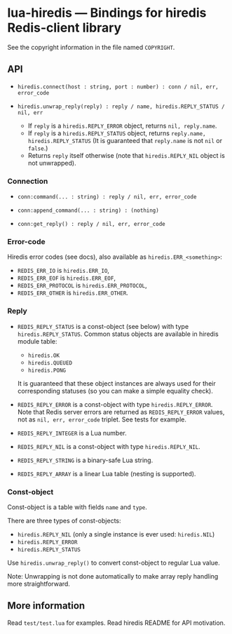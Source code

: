 lua-hiredis — Bindings for hiredis Redis-client library
=======================================================

See the copyright information in the file named `COPYRIGHT`.

API
---

* `hiredis.connect(host : string, port : number) : conn / nil, err, error_code`

* `hiredis.unwrap_reply(reply) : reply / name, hiredis.REPLY_STATUS / nil, err`

  * If `reply` is a `hiredis.REPLY_ERROR` object, returns `nil, reply.name`.
  * If `reply` is a `hiredis.REPLY_STATUS` object,
    returns `reply.name, hiredis.REPLY_STATUS`
    (It is guaranteed that `reply.name` is not `nil` or `false`.)
  * Returns `reply` itself otherwise
    (note that `hiredis.REPLY_NIL` object is not unwrapped).

### Connection

* `conn:command(... : string) : reply / nil, err, error_code`

* `conn:append_command(... : string) : (nothing)`

* `conn:get_reply() : reply / nil, err, error_code`

### Error-code

Hiredis error codes (see docs), also available as `hiredis.ERR_<something>`:

* `REDIS_ERR_IO` is `hiredis.ERR_IO`,
* `REDIS_ERR_EOF` is `hiredis.ERR_EOF`,
* `REDIS_ERR_PROTOCOL` is `hiredis.ERR_PROTOCOL`,
* `REDIS_ERR_OTHER` is `hiredis.ERR_OTHER`.

### Reply

* `REDIS_REPLY_STATUS` is a const-object (see below)
  with type `hiredis.REPLY_STATUS`.
  Common status objects are available in hiredis module table:

  * `hiredis.OK`
  * `hiredis.QUEUED`
  * `hiredis.PONG`

  It is guaranteed that these object instances are always used
  for their corresponding statuses (so you can make a simple equality check).

* `REDIS_REPLY_ERROR` is a const-object with type `hiredis.REPLY_ERROR`.
  Note that Redis server errors are returned as `REDIS_REPLY_ERROR` values,
  not as `nil, err, error_code` triplet. See tests for example.

* `REDIS_REPLY_INTEGER` is a Lua number.

* `REDIS_REPLY_NIL` is a const-object with type `hiredis.REPLY_NIL`.

* `REDIS_REPLY_STRING` is a binary-safe Lua string.

* `REDIS_REPLY_ARRAY` is a linear Lua table (nesting is supported).

### Const-object

Const-object is a table with fields `name` and `type`.

There are three types of const-objects:

  * `hiredis.REPLY_NIL` (only a single instance is ever used: `hiredis.NIL`)
  * `hiredis.REPLY_ERROR`
  * `hiredis.REPLY_STATUS`

Use `hiredis.unwrap_reply()` to convert const-object to regular Lua value.

Note: Unwrapping is not done automatically to make array reply handling
more straightforward.

More information
----------------

Read `test/test.lua` for examples. Read hiredis README for API motivation.
